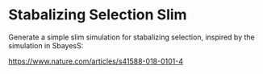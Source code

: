 # Stabalizing Selection Slim

Generate a simple slim simulation for stabalizing selection, inspired by the simulation in SbayesS:

https://www.nature.com/articles/s41588-018-0101-4
